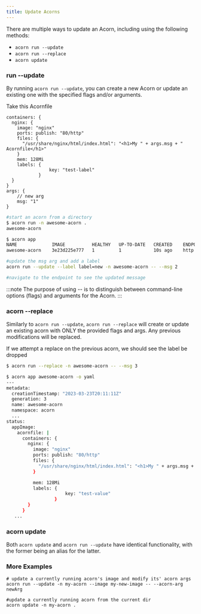 ```yaml
---
title: Update Acorns
---
```


There are multiple ways to update an Acorn, including using the following methods:

- `acorn run --update`
- `acorn run --replace`
- `acorn update`

### run --update
By running `acorn run --update`, you can create a new Acorn or update an existing one with the specified flags and/or arguments.

Take this Acornfile
```Acornfile
containers: {
  nginx: {
    image: "nginx"
    ports: publish: "80/http"
    files: {
      "/usr/share/nginx/html/index.html": "<h1>My " + args.msg + " Acornfile</h1>"
    }
    mem: 128Mi
    labels: {
                key: "test-label"
            }
  }
}
args: {
    // new arg
    msg: "1"
}
```

```bash
#start an acorn from a directory
$ acorn run -n awesome-acorn .
awesome-acorn

$ acorn app                   
NAME             IMAGE          HEALTHY   UP-TO-DATE   CREATED    ENDPOINTS                                                            MESSAGE
awesome-acorn    3e23d225e777   1         1            10s ago    http://nginx-awesome-acorn-9ca4278a.local.oss-acorn.io => nginx:80    OK

#update the msg arg and add a label
acorn run --update --label label=new -n awesome-acorn -- --msg 2

#navigate to the endpoint to see the updated message
```

:::note
The purpose of using -- is to distinguish between command-line options (flags) and arguments for the Acorn.
:::


### acorn --replace
Similarly to `acorn run --update`, `acorn run --replace` will create or update an existing acorn with ONLY the provided flags and args. Any previous modifications will be replaced.

If we attempt a replace on the previous acorn, we should see the label be dropped
```bash
$ acorn run --replace -n awesome-acorn -- --msg 3

$ acorn app awesome-acorn -o yaml                  
---
metadata:
  creationTimestamp: "2023-03-23T20:11:11Z"
  generation: 3
  name: awesome-acorn
  namespace: acorn
  ...
status:
  appImage:
    acornfile: |
      containers: {
        nginx: {
          image: "nginx"
          ports: publish: "80/http"
          files: {
            "/usr/share/nginx/html/index.html": "<h1>My " + args.msg + " Acornfile</h1>"
          }

          mem: 128Mi
          labels: {
                      key: "test-value"
                  }
        }
      }
   ...
```

### acorn update
Both `acorn update` and `acorn run --update` have identical functionality, with the former being an alias for the latter.


### More Examples

```shell
# update a currently running acorn's image and modify its' acorn args
acorn run --update -n my-acorn --image my-new-image -- --acorn-arg newArg

#update a currently running acorn from the current dir
acorn update -n my-acorn .
```
